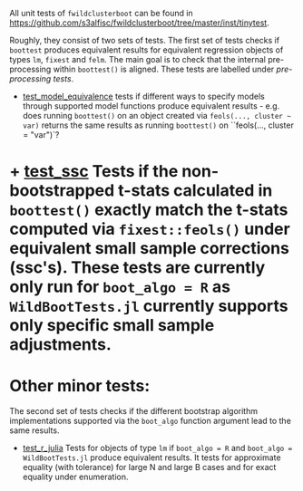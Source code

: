 All unit tests of `fwildclusterboot` can be found in https://github.com/s3alfisc/fwildclusterboot/tree/master/inst/tinytest. 

Roughly, they consist of two sets of tests. The first set of tests checks if `boottest` produces equivalent results for equivalent regression objects of types `lm`, `fixest` and `felm`. The main goal is to check that the internal pre-processing within `boottest()` is aligned. These tests are labelled under *pre-processing tests*. 


+ [test_model_equivalence]() tests if different ways to specify models through supported model functions produce equivalent results - e.g. does running `boottest()` on an object created via `feols(..., cluster ~ var)` returns the same results as running `boottest()` on ``feols(..., cluster = "var")`?

# + [test_ssc]() Tests if the non-bootstrapped t-stats calculated in `boottest()` exactly match the t-stats computed via `fixest::feols()` under equivalent small sample corrections (ssc's). These tests are currently only run for `boot_algo = R` as `WildBootTests.jl` currently supports only specific small sample adjustments. 
# 
# Other minor tests: 


The second set of tests checks if the different bootstrap algorithm implementations supported via the `boot_algo` function argument lead to the same results. 

+ [test_r_julia]() Tests for objects of type `lm` if `boot_algo = R` and `boot_algo = WildBootTests.jl` produce equivalent results. It tests for approximate equality (with tolerance) for large N and large B cases and for exact equality under enumeration. 


